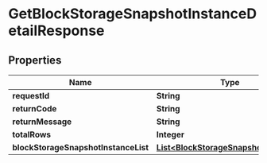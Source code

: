 
# GetBlockStorageSnapshotInstanceDetailResponse

## Properties
Name | Type | Description | Notes
------------ | ------------- | ------------- | -------------
**requestId** | **String** |  |  [optional]
**returnCode** | **String** |  |  [optional]
**returnMessage** | **String** |  |  [optional]
**totalRows** | **Integer** |  |  [optional]
**blockStorageSnapshotInstanceList** | [**List&lt;BlockStorageSnapshotInstance&gt;**](BlockStorageSnapshotInstance.md) |  |  [optional]



